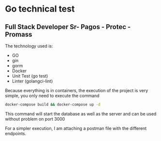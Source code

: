 # Go technical test
## Full Stack Developer Sr- Pagos - Protec - Promass

The technology used is:
- GO
- gin
- gorm
- Docker
- Unit Test (go test)
- Linter (golangci-lint)

Because everything is in containers, the execution of the project is very simple, you only need to execute the command

```sh
docker-compose build && docker-compose up -d
```

This command will start the database as well as the server and can be used without problem on port 3000

For a simpler execution, I am attaching a postman file with the different endpoints.
